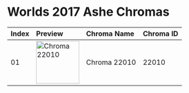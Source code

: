 # Worlds 2017 Ashe Chromas

| Index | Preview | Chroma Name | Chroma ID |
|:---|:---|:---|:---|
| 01 | <img src='https://raw.communitydragon.org/latest/plugins/rcp-be-lol-game-data/global/default/v1/champion-chroma-images/22/22010.png' alt='Chroma 22010' width='100'> | Chroma 22010 | 22010 |
